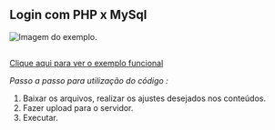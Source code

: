 ## Login com PHP x MySql
![Imagem do exemplo.](https://www.linguagemdemaquina.com.br/conteudo_github/repositorios_publicos/portifolio/front_end/css/cartao_de_credito/imagens/conteudo_readme/imagem_github.jpg "Imagem do exemplo")
##

[Clique aqui para ver o exemplo funcional](https://www.linguagemdemaquina.com.br/conteudo_github/repositorios_publicos/portifolio/front_end/css/cartao_de_credito/default.html)

*Passo a passo para utilização do código :*  

1. Baixar os arquivos, realizar os ajustes desejados nos conteúdos.
2. Fazer upload para o servidor.
2. Executar.